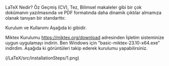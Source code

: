 LaTeX Nedir?
Öz Geçmiş (CV), Tez, Bilimsel makaleler gibi bir çok dokümanın yazılmasında ve PDF formatında daha dinamik çıktılar almamıza olanak tanıyan bir standarttır.

Kurulum ve Kullanımı Aşağıda ki gibidir.

Miktex Kurulumu
https://miktex.org/download adresinden İşletim sisteminize uygun uygulamayı indirin.
Ben Windows için "basic-miktex-23.10-x64.exe" indirdim.
Aşağıda ki görüntüleri takip ederek kurulumu yapabilirsiniz.

(/LaTeX/src/installationSteps/1.png)

